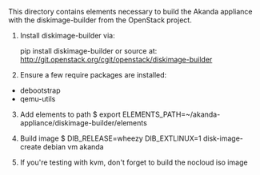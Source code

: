 This directory contains elements necessary to build the Akanda appliance with
the diskimage-builder from the OpenStack project.

1) Install diskimage-builder via:

    pip install diskimage-builder
    or source at:
    http://git.openstack.org/cgit/openstack/diskimage-builder

2) Ensure a few require packages are installed:
 - debootstrap
 - qemu-utils

3) Add elements to path
    $ export ELEMENTS_PATH=~/akanda-appliance/diskimage-builder/elements

4) Build image
    $ DIB_RELEASE=wheezy DIB_EXTLINUX=1 disk-image-create debian vm akanda

5) If you're testing with kvm, don't forget to build the nocloud iso image


